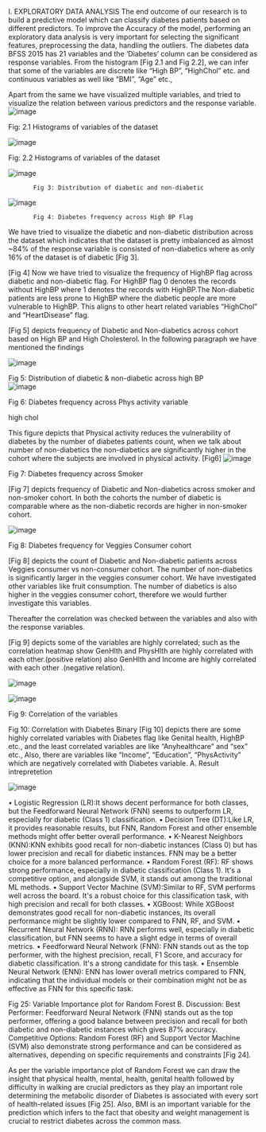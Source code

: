 I.	EXPLORATORY DATA ANALYSIS
The end outcome of our research is to build a predictive model which can classify diabetes patients based on different predictors. To improve the Accuracy of the model, performing an exploratory data analysis is very important for selecting the significant features, preprocessing the data, handling the outliers.
The diabetes data BFSS 2015 has 21 variables and the ‘Diabetes’ column can be considered as response variables. From the histogram [Fig 2.1 and Fig 2.2], we can infer that some of the variables are discrete like “High BP”, “HighChol” etc. and continuous variables as well like “BMI”, “Age” etc.,

Apart from the same we have visualized multiple variables, and tried to visualize the relation between various predictors and the response variable.
![image](https://github.com/poulomeeub/Early-Prediction-of-Diabetes/assets/143571669/abed4d12-4631-4360-b802-7a152b85bf66)


 Fig: 2.1  Histograms of variables of the dataset 


 
![image](https://github.com/poulomeeub/Early-Prediction-of-Diabetes/assets/143571669/3164525f-4788-4d81-8214-253c830a4685)
 

Fig: 2.2   Histograms of variables of the dataset

![image](https://github.com/poulomeeub/Early-Prediction-of-Diabetes/assets/143571669/06e84efe-9aab-4e48-8c17-0465fedf9639)


           Fig 3: Distribution of diabetic and non-diabetic                       
           
![image](https://github.com/poulomeeub/Early-Prediction-of-Diabetes/assets/143571669/0bed4bc1-de79-4e0f-afb1-2b7aa11e360f)

           
           Fig 4: Diabetes frequency across High BP Flag




 
We have tried to visualize the diabetic and non-diabetic distribution across the dataset which indicates that the dataset is pretty imbalanced as almost ~84% of the response variable is consisted of non-diabetics where as only 16% of the dataset is of diabetic [Fig 3].

[Fig 4] Now we have tried to visualize the frequency of HighBP flag across diabetic and non-diabetic flag. For HighBP flag 0 denotes the records without HighBP where 1 denotes the records with HighBP.The Non-diabetic patients are less prone to HighBP where the diabetic people are more vulnerable to HighBP. This aligns to other heart related variables “HighChol” and “HeartDisease” flag.

[Fig 5] depicts frequency of Diabetic and Non-diabetics across cohort based on High BP and High Cholesterol. In the following paragraph we have mentioned the findings


![image](https://github.com/poulomeeub/Early-Prediction-of-Diabetes/assets/143571669/9c759312-88ba-4856-bbf3-d83befbf8a03)
         

Fig 5: Distribution of diabetic & non-diabetic across high BP          
![image](https://github.com/poulomeeub/Early-Prediction-of-Diabetes/assets/143571669/c7077735-d27f-45df-a05b-d8547dd26e1e)

Fig 6: Diabetes frequency across Phys activity variable

high chol                                                               


This figure depicts that Physical  activity reduces the vulnerability of  diabetes by the number of diabetes patients count, when we talk about number of non-diabetics the non-diabetics are significantly higher in the cohort where the subjects are involved in physical activity. [Fig6]
![image](https://github.com/poulomeeub/Early-Prediction-of-Diabetes/assets/143571669/7dc010b7-2cdc-4f31-b7c3-723338eb4942)
 
 
Fig 7: Diabetes frequency across Smoker

[Fig 7] depicts frequency of Diabetic and Non-diabetics across smoker and non-smoker cohort. In both the cohorts the number of diabetic is comparable where as the non-diabetic records are higher in non-smoker cohort.

 ![image](https://github.com/poulomeeub/Early-Prediction-of-Diabetes/assets/143571669/861d5d5e-6528-4d60-be30-6a19ea5ee269)

Fig 8: Diabetes frequency for Veggies Consumer cohort

[Fig 8] depicts the count of Diabetic and Non-diabetic patients across Veggies consumer vs non-consumer cohort.
The number of non-diabetics is significantly larger in the veggies consumer cohort. We have investigated other variables like fruit consumption. The number of diabetics is also higher in the veggies consumer cohort, therefore we would further investigate this variables.

Thereafter the correlation was checked between the variables and also with the response variables.

[Fig 9] depicts some of the variables are highly correlated; such as the correlation heatmap show GenHlth and PhysHlth are highly correlated with each other.(positive relation) also GenHlth and Income are highly correlated with each other .(negative relation).

 
![image](https://github.com/poulomeeub/Early-Prediction-of-Diabetes/assets/143571669/14c9956d-54a8-4ad1-8d6c-1455b4c718c4)

![image](https://github.com/poulomeeub/Early-Prediction-of-Diabetes/assets/143571669/1d42911d-132b-4fba-939b-35c7d9c06158)
 

Fig 9: Correlation of the variables

 
Fig 10: Correlation with Diabetes Binary
[Fig 10] depicts there are some highly correlated variables with Diabetes flag like Genital health, HighBP etc., and the least correlated variables are like “Anyhealthcare” and “sex” etc.,
Also, there are variables like “Income”, “Education”, “PhysActivity” which are negatively correlated with Diabetes variable.
A.	Result intrepretetion 

![image](https://github.com/poulomeeub/Early-Prediction-of-Diabetes/assets/143571669/a7639874-5e35-4deb-a8e2-77f5fc15a101)


•	Logistic Regression (LR):It shows decent performance for both classes, but the Feedforward Neural Network (FNN) seems to outperform LR, especially for diabetic (Class 1) classification.
•	Decision Tree (DT):Like LR, it provides reasonable results, but FNN, Random Forest and other ensemble methods might offer better overall performance.
•	K-Nearest Neighbors (KNN):KNN exhibits good recall for non-diabetic instances (Class 0) but has lower precision and recall for diabetic instances. FNN may be a better choice for a more balanced performance.
•	Random Forest (RF): RF shows strong performance, especially in diabetic classification (Class 1). It's a competitive option, and alongside SVM, it stands out among the traditional ML methods.
•	Support Vector Machine (SVM):Similar to RF, SVM performs well across the board. It's a robust choice for this classification task, with high precision and recall for both classes.
•	XGBoost: While XGBoost demonstrates good recall for non-diabetic instances, its overall performance might be slightly lower compared to FNN, RF, and SVM.
•	Recurrent Neural Network (RNN): RNN performs well, especially in diabetic classification, but FNN seems to have a slight edge in terms of overall metrics.
•	Feedforward Neural Network (FNN): FNN stands out as the top performer, with the highest precision, recall, F1 Score, and accuracy for diabetic classification. It's a strong candidate for this task.
•	Ensemble Neural Network (ENN): ENN has lower overall metrics compared to FNN, indicating that the individual models or their combination might not be as effective as FNN for this specific task.
 
Fig 25: Variable Importance plot for Random Forest
B.	Discussion:
Best Performer: Feedforward Neural Network (FNN) stands out as the top performer, offering a good balance between precision and recall for both diabetic and non-diabetic instances which gives 87% accuracy.
Competitive Options: Random Forest (RF) and Support Vector Machine (SVM) also demonstrate strong performance and can be considered as alternatives, depending on specific requirements and constraints [Fig 24].

As per the variable importance plot of Random Forest we can draw the insight that physical health, mental, health, genital health followed by difficulty in walking are crucial predictors as they play an important role determining the metabolic disorder of Diabetes is associated with every sort of health-related issues [Fig 25]. Also, BMI is an important variable for the prediction which infers to the fact that obesity and weight management is crucial to restrict diabetes across the common mass.
 

